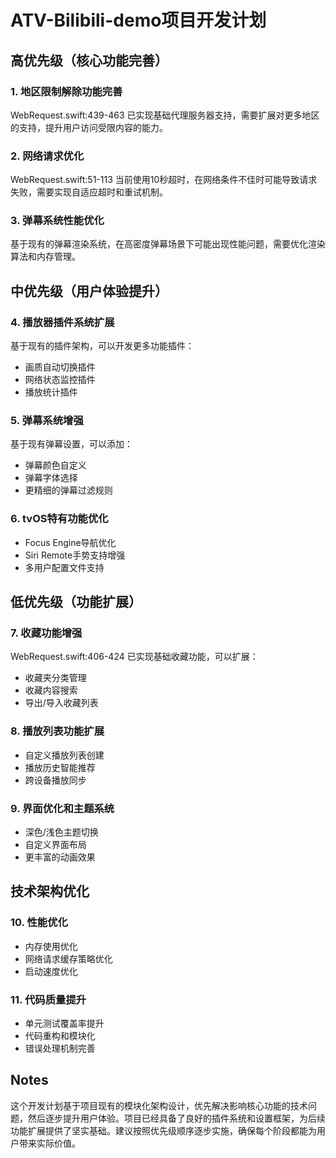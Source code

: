 # ATV-Bilibili-demo项目开发计划

## 高优先级（核心功能完善）

### 1. 地区限制解除功能完善
WebRequest.swift:439-463 已实现基础代理服务器支持，需要扩展对更多地区的支持，提升用户访问受限内容的能力。

### 2. 网络请求优化
WebRequest.swift:51-113 当前使用10秒超时，在网络条件不佳时可能导致请求失败，需要实现自适应超时和重试机制。

### 3. 弹幕系统性能优化
基于现有的弹幕渲染系统，在高密度弹幕场景下可能出现性能问题，需要优化渲染算法和内存管理。

## 中优先级（用户体验提升）

### 4. 播放器插件系统扩展
基于现有的插件架构，可以开发更多功能插件：
- 画质自动切换插件
- 网络状态监控插件  
- 播放统计插件

### 5. 弹幕系统增强
基于现有弹幕设置，可以添加：
- 弹幕颜色自定义
- 弹幕字体选择
- 更精细的弹幕过滤规则

### 6. tvOS特有功能优化
- Focus Engine导航优化
- Siri Remote手势支持增强
- 多用户配置文件支持

## 低优先级（功能扩展）

### 7. 收藏功能增强
WebRequest.swift:406-424 已实现基础收藏功能，可以扩展：
- 收藏夹分类管理
- 收藏内容搜索
- 导出/导入收藏列表

### 8. 播放列表功能扩展
- 自定义播放列表创建
- 播放历史智能推荐
- 跨设备播放同步

### 9. 界面优化和主题系统
- 深色/浅色主题切换
- 自定义界面布局
- 更丰富的动画效果

## 技术架构优化

### 10. 性能优化
- 内存使用优化
- 网络请求缓存策略优化
- 启动速度优化

### 11. 代码质量提升
- 单元测试覆盖率提升
- 代码重构和模块化
- 错误处理机制完善

## Notes
这个开发计划基于项目现有的模块化架构设计，优先解决影响核心功能的技术问题，然后逐步提升用户体验。项目已经具备了良好的插件系统和设置框架，为后续功能扩展提供了坚实基础。建议按照优先级顺序逐步实施，确保每个阶段都能为用户带来实际价值。